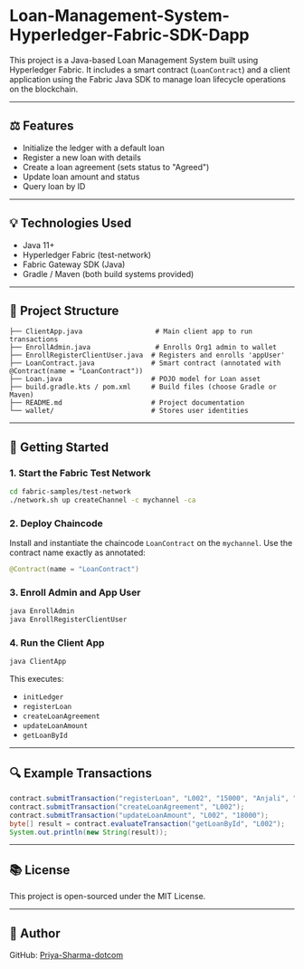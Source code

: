 # Loan-Management-System-Hyperledger-Fabric-SDK-Dapp

This project is a Java-based Loan Management System built using Hyperledger Fabric. It includes a smart contract (`LoanContract`) and a client application using the Fabric Java SDK to manage loan lifecycle operations on the blockchain.

---

## ⚖️ Features

* Initialize the ledger with a default loan
* Register a new loan with details
* Create a loan agreement (sets status to "Agreed")
* Update loan amount and status
* Query loan by ID

---

## 💡 Technologies Used

* Java 11+
* Hyperledger Fabric (test-network)
* Fabric Gateway SDK (Java)
* Gradle / Maven (both build systems provided)

---

## 📁 Project Structure

```
├── ClientApp.java                  # Main client app to run transactions
├── EnrollAdmin.java                # Enrolls Org1 admin to wallet
├── EnrollRegisterClientUser.java  # Registers and enrolls 'appUser'
├── LoanContract.java              # Smart contract (annotated with @Contract(name = "LoanContract"))
├── Loan.java                      # POJO model for Loan asset
├── build.gradle.kts / pom.xml     # Build files (choose Gradle or Maven)
├── README.md                      # Project documentation
└── wallet/                        # Stores user identities
```

---

## 🚀 Getting Started

### 1. Start the Fabric Test Network

```bash
cd fabric-samples/test-network
./network.sh up createChannel -c mychannel -ca
```

### 2. Deploy Chaincode

Install and instantiate the chaincode `LoanContract` on the `mychannel`. Use the contract name exactly as annotated:

```java
@Contract(name = "LoanContract")
```

### 3. Enroll Admin and App User

```bash
java EnrollAdmin
java EnrollRegisterClientUser
```

### 4. Run the Client App

```bash
java ClientApp
```

This executes:

* `initLedger`
* `registerLoan`
* `createLoanAgreement`
* `updateLoanAmount`
* `getLoanById`

---

## 🔍 Example Transactions

```java
contract.submitTransaction("registerLoan", "L002", "15000", "Anjali", "HDFC", "7.2");
contract.submitTransaction("createLoanAgreement", "L002");
contract.submitTransaction("updateLoanAmount", "L002", "18000");
byte[] result = contract.evaluateTransaction("getLoanById", "L002");
System.out.println(new String(result));
```

---

## 📚 License

This project is open-sourced under the MIT License.

---

## 👤 Author

GitHub: [Priya-Sharma-dotcom](https://github.com/Priya-Sharma-dotcom)

